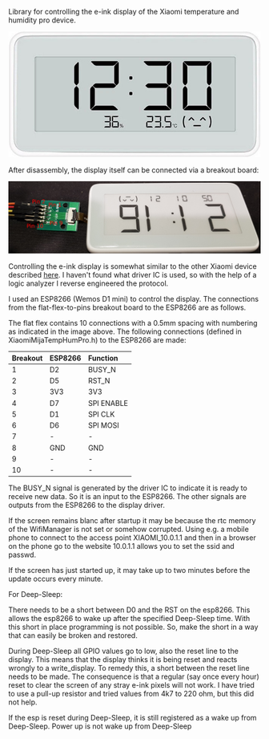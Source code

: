 Library for controlling the e-ink display of the Xiaomi temperature and humidity pro device.

![](media/XiaomiMijaPro.jpg)

After disassembly, the display itself can be connected via a breakout board:

![](media/with_breakout_board.jpg)

Controlling the e-ink display is somewhat similar to the other Xiaomi device described [here](https://github.com/GitJer/XiaomiMiaoMiaoCe). I haven't found what driver IC is used, so with the help of a logic analyzer I reverse engineered the protocol.

I used an ESP8266 (Wemos D1 mini) to control the display. The connections from the flat-flex-to-pins breakout board to the ESP8266 are as follows.

The flat flex contains 10 connections with a 0.5mm spacing with numbering as indicated in the image above. The following connections (defined in XiaomiMijaTempHumPro.h) to the ESP8266 are made:

| Breakout | ESP8266| Function  |
| -------- |:-------|:-----     |
| 1        | D2     | BUSY_N    |
| 2        | D5     | RST_N     |
| 3        | 3V3    | 3V3       |
| 4        | D7     | SPI ENABLE|
| 5        | D1     | SPI CLK   |
| 6        | D6     | SPI MOSI  |
| 7        | -      | -         |
| 8        | GND    | GND       |
| 9        | -      | -         |
| 10       | -      | -         |

The BUSY_N signal is generated by the driver IC to indicate it is ready to receive new data. So it is an input to the ESP8266. The other signals are outputs from the ESP8266 to the display driver.

If the screen remains blanc after startup it may be because the rtc memory 
of the WifiManager is not set or somehow corrupted. Using e.g. a mobile 
phone to connect to the access point XIAOMI_10.0.1.1 and then in a browser 
on the phone go to the website 10.0.1.1 allows you to set the ssid and 
passwd.

If the screen has just started up, it may take up to two minutes before the 
update occurs every minute.

For Deep-Sleep:

There needs to be a short between D0 and the RST on the esp8266. This 
allows the esp8266 to wake up after the specified Deep-Sleep time. With this short in place programming is not possible. So, make the short in a way that can easily be broken and restored.

During Deep-Sleep all GPIO values go to low, also the reset line to
the display. This means that the display thinks it is being reset and
reacts wrongly to a write_display. To remedy this, a short between the
reset line needs to be made. The 
consequence is that a regular (say once every hour) reset to clear the 
screen of any stray e-ink pixels will not work. I have tried to use a 
pull-up resistor and tried values from 4k7 to 220 ohm, but this did not 
help.

If the esp is reset during Deep-Sleep, it is still registered as a wake up 
from Deep-Sleep. Power up is not wake up from Deep-Sleep
